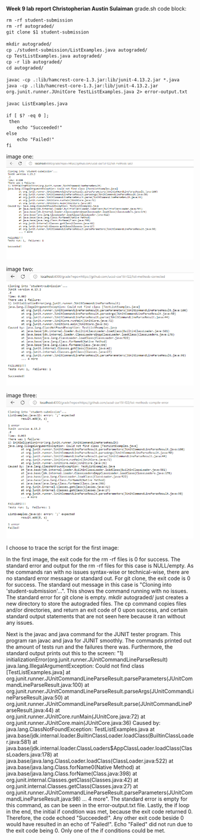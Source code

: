 **Week 9 lab report Christopherian Austin Sulaiman**
grade.sh code block:
```
rm -rf student-submission
rm -rf autograded/
git clone $1 student-submission

mkdir autograded/
cp ./student-submission/ListExamples.java autograded/
cp TestListExamples.java autograded/
cp -r lib autograded/
cd autograded/

javac -cp .:lib/hamcrest-core-1.3.jar:lib/junit-4.13.2.jar *.java
java -cp .:lib/hamcrest-core-1.3.jar:lib/junit-4.13.2.jar org.junit.runner.JUnitCore TestListExamples.java 2> error-output.txt

javac ListExamples.java

if [ $? -eq 0 ];
 then
    echo "Succeeded!"
else
    echo "Failed!"
fi
```
image one:
![Alt text](First.png)


image two:
![Alt text](2nd.png)

image three:
![Alt text](3rd.png)



I choose to trace the script for the first image:



In the first image, the exit code for the rm -rf files is 0 for success. The standard error and output for the rm -rf files for this case is NULL/empty. As the commands ran with no issues syntax-wise or technical-wise, there are no standard error message or standard out. For git clone, the exit code is 0 for success. The standard out message in this case is "Cloning into 'student-submission'...". This shows the command running with no issues. The standard error for git clone is empty. mkdir autograded/ just creates a new directory to store the autograded files. The cp command copies files and/or directories, and return an exit code of 0 upon success, and certain standard output statements that are not seen here because it ran without any issues.

Next is the javac and java command for the JUNIT tester program. This program ran javac and java for JUNIT smoothly. The commands printed out the amount of tests run and the failures there was. Furthermore, the standard output prints out this to the screen: "1) initializationError(org.junit.runner.JUnitCommandLineParseResult)
java.lang.IllegalArgumentException: Could not find class [TestListExamples.java]
	at org.junit.runner.JUnitCommandLineParseResult.parseParameters(JUnitCommandLineParseResult.java:100)
	at org.junit.runner.JUnitCommandLineParseResult.parseArgs(JUnitCommandLineParseResult.java:50)
	at org.junit.runner.JUnitCommandLineParseResult.parse(JUnitCommandLineParseResult.java:44)
	at org.junit.runner.JUnitCore.runMain(JUnitCore.java:72)
	at org.junit.runner.JUnitCore.main(JUnitCore.java:36)
Caused by: java.lang.ClassNotFoundException: TestListExamples.java
	at java.base/jdk.internal.loader.BuiltinClassLoader.loadClass(BuiltinClassLoader.java:581)
	at java.base/jdk.internal.loader.ClassLoaders$AppClassLoader.loadClass(ClassLoaders.java:178)
	at java.base/java.lang.ClassLoader.loadClass(ClassLoader.java:522)
	at java.base/java.lang.Class.forName0(Native Method)
	at java.base/java.lang.Class.forName(Class.java:398)
	at org.junit.internal.Classes.getClass(Classes.java:42)
	at org.junit.internal.Classes.getClass(Classes.java:27)
	at org.junit.runner.JUnitCommandLineParseResult.parseParameters(JUnitCommandLineParseResult.java:98)
	... 4 more". The standard error is empty for this command, as can be seen in the error-output.txt file.
    Lastly, the if loop in the end, the initial if condition was met, because the exit code returned 0. Therefore, the code echoed "Succeeded!". Any other exit code beside 0 would have resulted in an echo of "Failed!". Echo "Failed" did not run due to the exit code being 0. Only one of the if conditions could be met.
